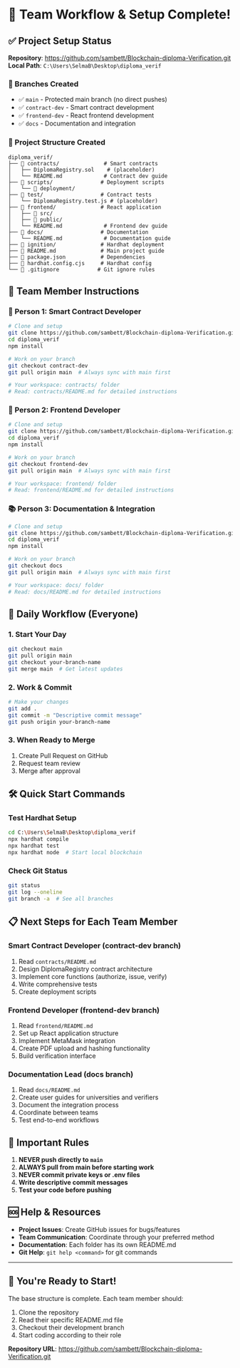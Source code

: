 # 🎯 Team Workflow & Setup Complete!

## ✅ Project Setup Status

**Repository**: https://github.com/sambett/Blockchain-diploma-Verification.git  
**Local Path**: `C:\Users\SelmaB\Desktop\diploma_verif`

### 🌿 Branches Created
- ✅ `main` - Protected main branch (no direct pushes)
- ✅ `contract-dev` - Smart contract development
- ✅ `frontend-dev` - React frontend development  
- ✅ `docs` - Documentation and integration

### 📁 Project Structure Created
```
diploma_verif/
├── 📁 contracts/              # Smart contracts
│   ├── DiplomaRegistry.sol    # (placeholder)
│   └── README.md             # Contract dev guide
├── 📁 scripts/               # Deployment scripts
│   └── 📁 deployment/
├── 📁 test/                  # Contract tests
│   └── DiplomaRegistry.test.js # (placeholder)
├── 📁 frontend/              # React application
│   ├── 📁 src/
│   ├── 📁 public/
│   └── README.md             # Frontend dev guide
├── 📁 docs/                  # Documentation
│   └── README.md             # Documentation guide
├── 📁 ignition/              # Hardhat deployment
├── 📄 README.md              # Main project guide
├── 📄 package.json           # Dependencies
├── 📄 hardhat.config.cjs     # Hardhat config
└── 📄 .gitignore            # Git ignore rules
```

## 👥 Team Member Instructions

### 🔧 Person 1: Smart Contract Developer
```bash
# Clone and setup
git clone https://github.com/sambett/Blockchain-diploma-Verification.git
cd diploma_verif
npm install

# Work on your branch
git checkout contract-dev
git pull origin main  # Always sync with main first

# Your workspace: contracts/ folder
# Read: contracts/README.md for detailed instructions
```

### 🎨 Person 2: Frontend Developer  
```bash
# Clone and setup
git clone https://github.com/sambett/Blockchain-diploma-Verification.git
cd diploma_verif
npm install

# Work on your branch
git checkout frontend-dev
git pull origin main  # Always sync with main first

# Your workspace: frontend/ folder
# Read: frontend/README.md for detailed instructions
```

### 📚 Person 3: Documentation & Integration
```bash
# Clone and setup
git clone https://github.com/sambett/Blockchain-diploma-Verification.git
cd diploma_verif
npm install

# Work on your branch
git checkout docs
git pull origin main  # Always sync with main first

# Your workspace: docs/ folder
# Read: docs/README.md for detailed instructions
```

## 🔄 Daily Workflow (Everyone)

### 1. Start Your Day
```bash
git checkout main
git pull origin main
git checkout your-branch-name
git merge main  # Get latest updates
```

### 2. Work & Commit
```bash
# Make your changes
git add .
git commit -m "Descriptive commit message"
git push origin your-branch-name
```

### 3. When Ready to Merge
1. Create Pull Request on GitHub
2. Request team review
3. Merge after approval

## 🛠️ Quick Start Commands

### Test Hardhat Setup
```bash
cd C:\Users\SelmaB\Desktop\diploma_verif
npx hardhat compile
npx hardhat test
npx hardhat node  # Start local blockchain
```

### Check Git Status
```bash
git status
git log --oneline
git branch -a  # See all branches
```

## 📋 Next Steps for Each Team Member

### Smart Contract Developer (contract-dev branch)
1. Read `contracts/README.md` 
2. Design DiplomaRegistry contract architecture
3. Implement core functions (authorize, issue, verify)
4. Write comprehensive tests
5. Create deployment scripts

### Frontend Developer (frontend-dev branch)
1. Read `frontend/README.md`
2. Set up React application structure
3. Implement MetaMask integration
4. Create PDF upload and hashing functionality
5. Build verification interface

### Documentation Lead (docs branch)
1. Read `docs/README.md`
2. Create user guides for universities and verifiers
3. Document the integration process
4. Coordinate between teams
5. Test end-to-end workflows

## 🚫 Important Rules

1. **NEVER push directly to `main`**
2. **ALWAYS pull from main before starting work**
3. **NEVER commit private keys or .env files**
4. **Write descriptive commit messages**
5. **Test your code before pushing**

## 🆘 Help & Resources

- **Project Issues**: Create GitHub issues for bugs/features
- **Team Communication**: Coordinate through your preferred method
- **Documentation**: Each folder has its own README.md
- **Git Help**: `git help <command>` for git commands

---
## 🎉 You're Ready to Start!

The base structure is complete. Each team member should:
1. Clone the repository
2. Read their specific README.md file
3. Checkout their development branch
4. Start coding according to their role

**Repository URL**: https://github.com/sambett/Blockchain-diploma-Verification.git